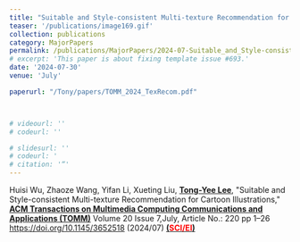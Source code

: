 ```yaml
---
title: "Suitable and Style-consistent Multi-texture Recommendation for Cartoon Illustrations"
teaser: '/publications/image169.gif'
collection: publications
category: MajorPapers
permalink: /publications/MajorPapers/2024-07-Suitable_and_Style-consistent_Multi-texture_Recommendation_for_Cartoon_Illustrations
# excerpt: 'This paper is about fixing template issue #693.'
date: '2024-07-30'
venue: 'July'

paperurl: "/Tony/papers/TOMM_2024_TexRecom.pdf"



# videourl: ''
# codeurl: ''

# slidesurl: ''
# codeurl: '
# citation: '“'
---
```


Huisi Wu, Zhaoze Wang, Yifan Li, Xueting Liu, <strong><u>Tong-Yee Lee</u></strong>,  "Suitable and Style-consistent Multi-texture Recommendation for Cartoon Illustrations," <strong><u>ACM Transactions on Multimedia Computing Communications and Applications (TOMM)</u></strong> Volume 20 Issue 7,July, Article No.: 220 pp 1–26 https://doi.org/10.1145/3652518 (2024/07)  <strong><u> (<span style="color:red">SCI/EI</span>)</u></strong>